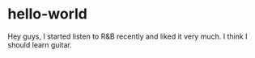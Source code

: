 # hello-world
Hey guys,
I started listen to R&B recently and liked it very much. 
I think I should learn guitar.
